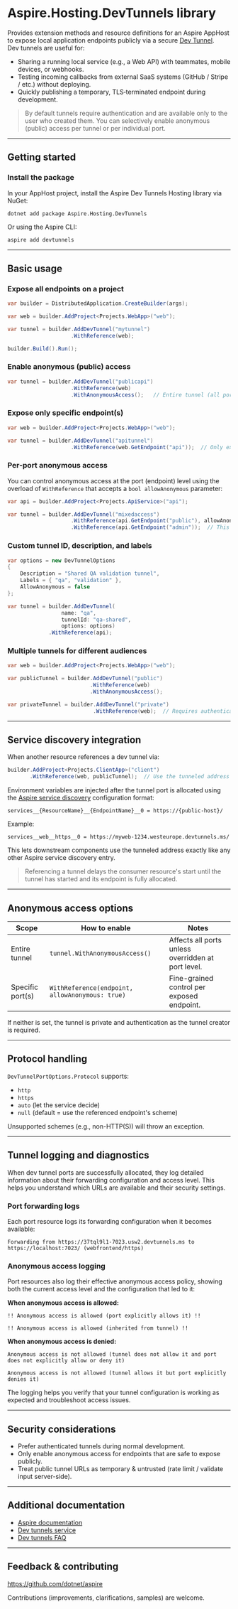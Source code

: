 # Aspire.Hosting.DevTunnels library

Provides extension methods and resource definitions for an Aspire AppHost to expose local application endpoints publicly via a secure [Dev Tunnel](https://learn.microsoft.com/azure/developer/dev-tunnels/overview).  
Dev tunnels are useful for:
* Sharing a running local service (e.g., a Web API) with teammates, mobile devices, or webhooks.
* Testing incoming callbacks from external SaaS systems (GitHub / Stripe / etc.) without deploying.
* Quickly publishing a temporary, TLS‑terminated endpoint during development.

> By default tunnels require authentication and are available only to the user who created them. You can selectively enable anonymous (public) access per tunnel or per individual port.

---

## Getting started

### Install the package

In your AppHost project, install the Aspire Dev Tunnels Hosting library via NuGet:

```dotnetcli
dotnet add package Aspire.Hosting.DevTunnels
```

Or using the Aspire CLI:

```bash
aspire add devtunnels
```

---

## Basic usage

### Expose all endpoints on a project

```csharp
var builder = DistributedApplication.CreateBuilder(args);

var web = builder.AddProject<Projects.WebApp>("web");

var tunnel = builder.AddDevTunnel("mytunnel")
                    .WithReference(web);

builder.Build().Run();
```

### Enable anonymous (public) access

```csharp
var tunnel = builder.AddDevTunnel("publicapi")
                    .WithReference(web)
                    .WithAnonymousAccess();   // Entire tunnel (all ports) can be accessed anonymously
```

### Expose only specific endpoint(s)

```csharp
var web = builder.AddProject<Projects.WebApp>("web");

var tunnel = builder.AddDevTunnel("apitunnel")
                    .WithReference(web.GetEndpoint("api"));  // Only expose the "api" endpoint
```

### Per‑port anonymous access

You can control anonymous access at the port (endpoint) level using the overload of `WithReference` that accepts a `bool allowAnonymous` parameter:

```csharp
var api = builder.AddProject<Projects.ApiService>("api");

var tunnel = builder.AddDevTunnel("mixedaccess")
                    .WithReference(api.GetEndpoint("public"), allowAnonymous: true)
                    .WithReference(api.GetEndpoint("admin"));  // This endpoint requires authentication
```

### Custom tunnel ID, description, and labels

```csharp
var options = new DevTunnelOptions
{
    Description = "Shared QA validation tunnel",
    Labels = { "qa", "validation" },
    AllowAnonymous = false
};

var tunnel = builder.AddDevTunnel(
                 name: "qa",
                 tunnelId: "qa-shared",
                 options: options)
             .WithReference(api);
```

### Multiple tunnels for different audiences

```csharp
var web = builder.AddProject<Projects.WebApp>("web");

var publicTunnel = builder.AddDevTunnel("public")
                          .WithReference(web)
                          .WithAnonymousAccess();

var privateTunnel = builder.AddDevTunnel("private")
                           .WithReference(web);  // Requires authentication
```

---

## Service discovery integration

When another resource references a dev tunnel via:

```csharp
builder.AddProject<Projects.ClientApp>("client")
       .WithReference(web, publicTunnel);  // Use the tunneled address for 'web'
```

Environment variables are injected after the tunnel port is allocated using the [Aspire service discovery](https://learn.microsoft.com/dotnet/aspire/service-discovery/overview) configuration format:

```env
services__{ResourceName}__{EndpointName}__0 = https://{public-host}/
```

Example:

```env
services__web__https__0 = https://myweb-1234.westeurope.devtunnels.ms/
```

This lets downstream components use the tunneled address exactly like any other Aspire service discovery entry.

> Referencing a tunnel delays the consumer resource's start until the tunnel has started and its endpoint is fully allocated.

---

## Anonymous access options

| Scope            | How to enable                                  | Notes |
|------------------|-------------------------------------------------|-------|
| Entire tunnel    | `tunnel.WithAnonymousAccess()`                  | Affects all ports unless overridden at port level. |
| Specific port(s) | `WithReference(endpoint, allowAnonymous: true)` | Fine-grained control per exposed endpoint. |

If neither is set, the tunnel is private and authentication as the tunnel creator is required.

---

## Protocol handling

`DevTunnelPortOptions.Protocol` supports:  
* `http`  
* `https`  
* `auto` (let the service decide)  
* `null` (default = use the referenced endpoint's scheme)

Unsupported schemes (e.g., non-HTTP(S)) will throw an exception.

---

## Tunnel logging and diagnostics

When dev tunnel ports are successfully allocated, they log detailed information about their forwarding configuration and access level. This helps you understand which URLs are available and their security settings.

### Port forwarding logs

Each port resource logs its forwarding configuration when it becomes available:

```
Forwarding from https://37tql9l1-7023.usw2.devtunnels.ms to https://localhost:7023/ (webfrontend/https)
```

### Anonymous access logging

Port resources also log their effective anonymous access policy, showing both the current access level and the configuration that led to it:

**When anonymous access is allowed:**
```
!! Anonymous access is allowed (port explicitly allows it) !!
```

```
!! Anonymous access is allowed (inherited from tunnel) !!
```

**When anonymous access is denied:**
```
Anonymous access is not allowed (tunnel does not allow it and port does not explicitly allow or deny it)
```

```
Anonymous access is not allowed (tunnel allows it but port explicitly denies it)
```

The logging helps you verify that your tunnel configuration is working as expected and troubleshoot access issues.

---

## Security considerations

* Prefer authenticated tunnels during normal development.
* Only enable anonymous access for endpoints that are safe to expose publicly.
* Treat public tunnel URLs as temporary & untrusted (rate limit / validate input server-side).

---

## Additional documentation

* [Aspire documentation](https://learn.microsoft.com/dotnet/aspire/)
* [Dev tunnels service](https://learn.microsoft.com/azure/developer/dev-tunnels/overview)
* [Dev tunnels FAQ](https://learn.microsoft.com/azure/developer/dev-tunnels/faq)

---

## Feedback & contributing

https://github.com/dotnet/aspire

Contributions (improvements, clarifications, samples) are welcome.
